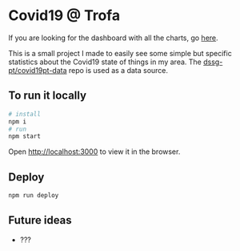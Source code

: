 # Covid19 @ Trofa
If you are looking for the dashboard with all the charts, go [here](https://diogoduque.github.io/covid19TrofaGraph/).

This is a small project I made to easily see some simple but specific statistics about the Covid19 state of things in my area.
The [dssg-pt/covid19pt-data](https://github.com/dssg-pt/covid19pt-data) repo is used as a data source.

## To run it locally
```bash
# install
npm i
# run
npm start
```
Open [http://localhost:3000](http://localhost:3000) to view it in the browser.


## Deploy
```bash
npm run deploy
```


## Future ideas
* ???
